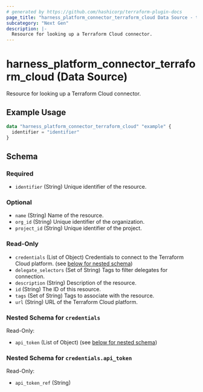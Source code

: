 ```yaml
---
# generated by https://github.com/hashicorp/terraform-plugin-docs
page_title: "harness_platform_connector_terraform_cloud Data Source - terraform-provider-harness"
subcategory: "Next Gen"
description: |-
  Resource for looking up a Terraform Cloud connector.
---
```


# harness_platform_connector_terraform_cloud (Data Source)

Resource for looking up a Terraform Cloud connector.

## Example Usage

```terraform
data "harness_platform_connector_terraform_cloud" "example" {
  identifier = "identifier"
}
```

<!-- schema generated by tfplugindocs -->
## Schema

### Required

- `identifier` (String) Unique identifier of the resource.

### Optional

- `name` (String) Name of the resource.
- `org_id` (String) Unique identifier of the organization.
- `project_id` (String) Unique identifier of the project.

### Read-Only

- `credentials` (List of Object) Credentials to connect to the Terraform Cloud platform. (see [below for nested schema](#nestedatt--credentials))
- `delegate_selectors` (Set of String) Tags to filter delegates for connection.
- `description` (String) Description of the resource.
- `id` (String) The ID of this resource.
- `tags` (Set of String) Tags to associate with the resource.
- `url` (String) URL of the Terraform Cloud platform.

<a id="nestedatt--credentials"></a>
### Nested Schema for `credentials`

Read-Only:

- `api_token` (List of Object) (see [below for nested schema](#nestedobjatt--credentials--api_token))

<a id="nestedobjatt--credentials--api_token"></a>
### Nested Schema for `credentials.api_token`

Read-Only:

- `api_token_ref` (String)


